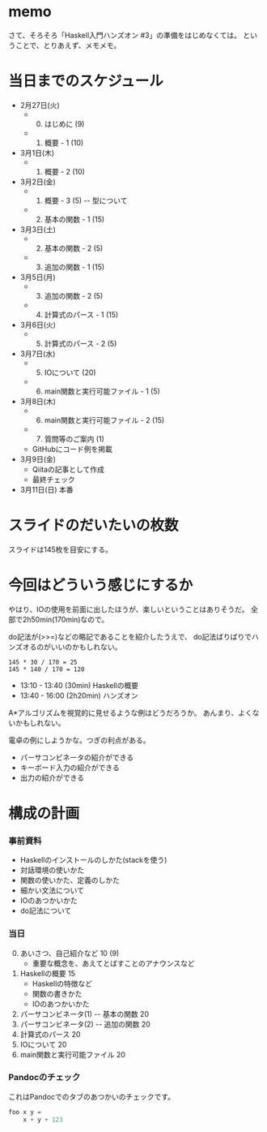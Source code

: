 memo
====

さて、そろそろ「Haskell入門ハンズオン #3」の準備をはじめなくては。
ということで、とりあえず、メモメモ。

当日までのスケジュール
======================

* 2月27日(火)
	+ 0. はじめに (9)
	+ 1. 概要 - 1 (10)
* 3月1日(木)
	+ 1. 概要 - 2 (10)
* 3月2日(金)
	+ 1. 概要 - 3 (5) -- 型について
	+ 2. 基本の関数 - 1 (15)
* 3月3日(土)
	+ 2. 基本の関数 - 2 (5)
	+ 3. 追加の関数 - 1 (15)
* 3月5日(月)
	+ 3. 追加の関数 - 2 (5)
	+ 4. 計算式のパース - 1 (15)
* 3月6日(火)
	+ 5. 計算式のパース - 2 (5)
* 3月7日(水)
	+ 5. IOについて (20)
	+ 6. main関数と実行可能ファイル - 1 (5)
* 3月8日(木)
	+ 6. main関数と実行可能ファイル - 2 (15)
	+ 7. 質問等のご案内 (1)
	+ GitHubにコード例を掲載
* 3月9日(金)
	+ Qiitaの記事として作成
	+ 最終チェック
* 3月11日(日) 本番

スライドのだいたいの枚数
========================

スライドは145枚を目安にする。

今回はどういう感じにするか
==========================

やはり、IOの使用を前面に出したほうが、楽しいということはありそうだ。
全部で2h50min(170min)なので。

do記法が(>>=)などの略記であることを紹介したうえで、
do記法ばりばりでハンズオるのがいいのかもしれない。

	145 * 30 / 170 = 25
	145 * 140 / 170 = 120

* 13:10 - 13:40 (30min) Haskellの概要
* 13:40 - 16:00 (2h20min) ハンズオン

A\*アルゴリズムを視覚的に見せるような例はどうだろうか。
あんまり、よくないかもしれない。

電卓の例にしようかな。つぎの利点がある。

* パーサコンビネータの紹介ができる
* キーボード入力の紹介ができる
* 出力の紹介ができる

構成の計画
==========

### 事前資料

* Haskellのインストールのしかた(stackを使う)
* 対話環境の使いかた
* 関数の使いかた、定義のしかた
* 細かい文法について
* IOのあつかいかた
* do記法について

### 当日

0. あいさつ、自己紹介など 10 (9)
	* 重要な概念を、あえてとばすことのアナウンスなど
1. Haskellの概要 15
	* Haskellの特徴など
	* 関数の書きかた
	* IOのあつかいかた
2. パーサコンビネータ(1) -- 基本の関数 20
3. パーサコンビネータ(2) -- 追加の関数 20
4. 計算式のパース 20
5. IOについて 20
6. main関数と実行可能ファイル 20

### Pandocのチェック

これはPandocでのタブのあつかいのチェックです。

```hs:foo.hs
foo x y =
	x + y + 123
```
